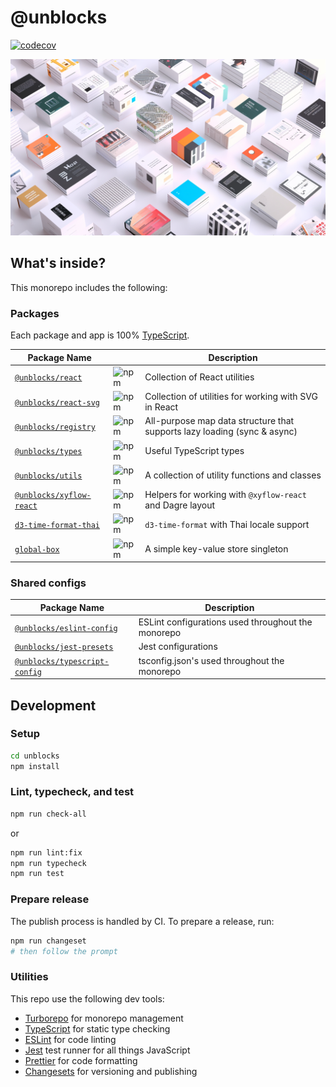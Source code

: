 # @unblocks

[![codecov](https://codecov.io/gh/kristw/unblocks/graph/badge.svg?token=UKWMR5LJUH)](https://codecov.io/gh/kristw/unblocks)

![unblocks](./assets/unblocks_poster.png)

## What's inside?

This monorepo includes the following:

### Packages

Each package and app is 100% [TypeScript](https://www.typescriptlang.org/).

| Package Name | | Description |
|--------------|-----------|-------------|
| [`@unblocks/react`](./packages//unblocks-react/) | ![npm](https://img.shields.io/npm/v/@unblocks/react) | Collection of React utilities |
| [`@unblocks/react-svg`](./packages//unblocks-react-svg/) | ![npm](https://img.shields.io/npm/v/@unblocks/react-svg) | Collection of utilities for working with SVG in React |
| [`@unblocks/registry`](./packages/unblocks-registry/) | ![npm](https://img.shields.io/npm/v/@unblocks/registry) | All-purpose map data structure that supports lazy loading (sync & async) |
| [`@unblocks/types`](./packages/unblocks-types/) | ![npm](https://img.shields.io/npm/v/@unblocks/types) | Useful TypeScript types |
| [`@unblocks/utils`](./packages/unblocks-utils/) | ![npm](https://img.shields.io/npm/v/@unblocks/utils) | A collection of utility functions and classes |
| [`@unblocks/xyflow-react`](./packages/unblocks-xyflow-react/) | ![npm](https://img.shields.io/npm/v/@unblocks/xyflow-react) | Helpers for working with `@xyflow-react` and Dagre layout |
| [`d3-time-format-thai`](./packages/d3-time-format-thai/) | ![npm](https://img.shields.io/npm/v/d3-time-format-thai) | `d3-time-format` with Thai locale support |
| [`global-box`](./packages/global-box/) | ![npm](https://img.shields.io/npm/v/global-box) | A simple key-value store singleton |

### Shared configs

| Package Name | Description |
|--------------|-------------|
| [`@unblocks/eslint-config`](./packages/config-eslint/) | ESLint configurations used throughout the monorepo |
| [`@unblocks/jest-presets`](./packages/jest-presets/) | Jest configurations |
| [`@unblocks/typescript-config`](./packages/config-typescript/) | tsconfig.json's used throughout the monorepo |

## Development

### Setup

```sh
cd unblocks
npm install
```

### Lint, typecheck, and test

```sh
npm run check-all
```

or

```sh
npm run lint:fix
npm run typecheck
npm run test
```

### Prepare release

The publish process is handled by CI.
To prepare a release, run:

```sh
npm run changeset
# then follow the prompt
```

### Utilities

This repo use the following dev tools:

- [Turborepo](https://turbo.build/) for monorepo management
- [TypeScript](https://www.typescriptlang.org/) for static type checking
- [ESLint](https://eslint.org/) for code linting
- [Jest](https://jestjs.io) test runner for all things JavaScript
- [Prettier](https://prettier.io) for code formatting
- [Changesets](https://github.com/changesets/changesets) for versioning and publishing
